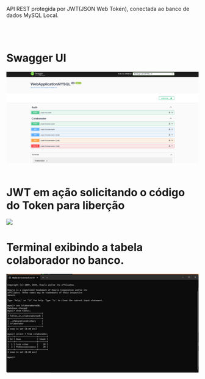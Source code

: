 <p>
  API REST protegida por JWT(JSON Web Token), conectada ao banco de dados MySQL Local.
</p>

<br>
<br>

<h1>Swagger UI</h1>
<div>
  <img src="Swagger.png" width="1000px"/>
</div>

<br>

<h1>JWT em ação solicitando o código do Token para liberção</h1>
<div>
  <img src="ORM.png" width="1000px"/>
</div>


<h1>Terminal exibindo a tabela colaborador no banco.</h1>
<div>
  <img src="MySQL.png" width="1000px"/>
</div>
